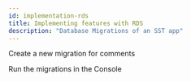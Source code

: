 ```yaml
---
id: implementation-rds
title: Implementing features with RDS
description: "Database Migrations of an SST app"
---
```


Create a new migration for comments

Run the migrations in the Console
